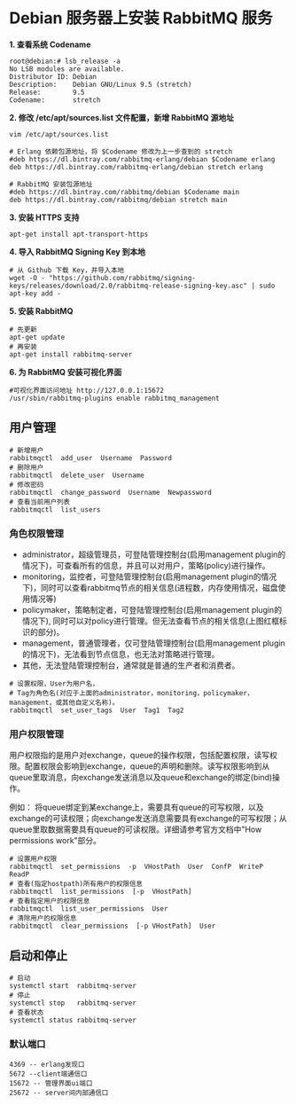 # Debian 服务器上安装 RabbitMQ 服务

**1. 查看系统 Codename**
```
root@debian:# lsb_release -a
No LSB modules are available.
Distributor ID: Debian
Description:    Debian GNU/Linux 9.5 (stretch)
Release:        9.5
Codename:       stretch
```

**2. 修改 /etc/apt/sources.list 文件配置，新增 RabbitMQ 源地址**
```
vim /etc/apt/sources.list

# Erlang 依赖包源地址，将 $Codename 修改为上一步查到的 stretch
#deb https://dl.bintray.com/rabbitmq-erlang/debian $Codename erlang
deb https://dl.bintray.com/rabbitmq-erlang/debian stretch erlang

# RabbitMQ 安装包源地址
#deb https://dl.bintray.com/rabbitmq/debian $Codename main
deb https://dl.bintray.com/rabbitmq/debian stretch main
```

**3. 安装 HTTPS 支持**
```
apt-get install apt-transport-https
```

**4. 导入 RabbitMQ Signing Key 到本地**
```
# 从 Github 下载 Key，并导入本地
wget -O - "https://github.com/rabbitmq/signing-keys/releases/download/2.0/rabbitmq-release-signing-key.asc" | sudo apt-key add -
```

**5. 安装 RabbitMQ**
```
# 先更新
apt-get update
# 再安装
apt-get install rabbitmq-server
```

**6. 为 RabbitMQ 安装可视化界面**
```
#可视化界面访问地址 http://127.0.0.1:15672
/usr/sbin/rabbitmq-plugins enable rabbitmq_management
```

## 用户管理
```
# 新增用户
rabbitmqctl  add_user  Username  Password
# 删除用户
rabbitmqctl  delete_user  Username
# 修改密码
rabbitmqctl  change_password  Username  Newpassword
# 查看当前用户列表
rabbitmqctl  list_users
```

### 角色权限管理
+ administrator，超级管理员，可登陆管理控制台(启用management plugin的情况下)，可查看所有的信息，并且可以对用户，策略(policy)进行操作。
+ monitoring，监控者，可登陆管理控制台(启用management plugin的情况下)，同时可以查看rabbitmq节点的相关信息(进程数，内存使用情况，磁盘使用情况等)
+ policymaker，策略制定者，可登陆管理控制台(启用management plugin的情况下), 同时可以对policy进行管理。但无法查看节点的相关信息(上图红框标识的部分)。
+ management，普通管理者，仅可登陆管理控制台(启用management plugin的情况下)，无法看到节点信息，也无法对策略进行管理。
+ 其他，无法登陆管理控制台，通常就是普通的生产者和消费者。
```
# 设置权限，User为用户名，
# Tag为角色名(对应于上面的administrator，monitoring，policymaker，management，或其他自定义名称)。
rabbitmqctl  set_user_tags  User  Tag1  Tag2
```

### 用户权限管理
用户权限指的是用户对exchange，queue的操作权限，包括配置权限，读写权限。配置权限会影响到exchange，queue的声明和删除。读写权限影响到从queue里取消息，向exchange发送消息以及queue和exchange的绑定(bind)操作。

例如： 将queue绑定到某exchange上，需要具有queue的可写权限，以及exchange的可读权限；向exchange发送消息需要具有exchange的可写权限；从queue里取数据需要具有queue的可读权限。详细请参考官方文档中"How permissions work"部分。
```
# 设置用户权限
rabbitmqctl  set_permissions  -p  VHostPath  User  ConfP  WriteP  ReadP
# 查看(指定hostpath)所有用户的权限信息
rabbitmqctl  list_permissions  [-p  VHostPath]
# 查看指定用户的权限信息
rabbitmqctl  list_user_permissions  User
# 清除用户的权限信息
rabbitmqctl  clear_permissions  [-p VHostPath]  User
```


## 启动和停止
```
# 启动
systemctl start  rabbitmq-server
# 停止
systemctl stop   rabbitmq-server
# 查看状态
systemctl status rabbitmq-server
```

### 默认端口
```
4369 -- erlang发现口
5672 --client端通信口
15672 -- 管理界面ui端口
25672 -- server间内部通信口
```
